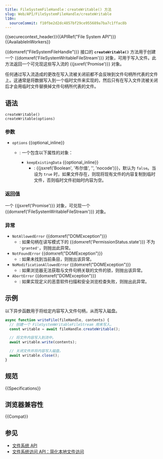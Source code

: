```yaml
---
title: FileSystemFileHandle：createWritable() 方法
slug: Web/API/FileSystemFileHandle/createWritable
l10n:
  sourceCommit: f10fbe2d2dc4857bf29ce955689a7ba7c1ffac8b
---
```


{{securecontext_header}}{{APIRef("File System API")}}{{AvailableInWorkers}}

{{domxref("FileSystemFileHandle")}} 接口的 **`createWritable()`** 方法用于创建一个 {{domxref('FileSystemWritableFileStream')}} 对象，可用于写入文件。此方法返回一个可兑现这些写入流的 {{jsxref('Promise')}} 对象。

任何通过写入流造成的更改在写入流被关闭前都不会反映到文件句柄所代表的文件上。这通常是将数据写入到一个临时文件来实现的，然后只有在写入文件流被关闭后才会用临时文件替换掉文件句柄所代表的文件。

## 语法

```js-nolint
createWritable()
createWritable(options)
```

### 参数

- `options` {{optional_inline}}

  - : 一个包含以下属性的对象：

    - `keepExistingData` {{optional_inline}}
      - : {{jsxref('Boolean', '布尔值', '', 'nocode')}}，默认为 `false`。当设为 `true` 时，如果文件存在，则现将现有文件的内容复制到临时文件，否则临时文件初始时内容为空。

### 返回值

一个 {{jsxref('Promise')}} 对象，可兑现一个 {{domxref('FileSystemWritableFileStream')}} 对象。

### 异常

- `NotAllowedError` {{domxref("DOMException")}}
  - : 如果句柄在读写模式下的 {{domxref('PermissionStatus.state')}} 不为 `'granted'`，则抛出此异常。
- `NotFoundError` {{domxref("DOMException")}}
  - : 如果未找到当前条目，则抛出该异常。
- `NoModificationAllowedError` {{domxref("DOMException")}}
  - : 如果浏览器无法获取与文件句柄关联的文件的锁，则抛出该异常。
- `AbortError` {{domxref("DOMException")}}
  - : 如果实现定义的恶意软件扫描和安全浏览检查失败，则抛出此异常。

## 示例

以下异步函数用于将给定内容写入文件句柄，从而写入磁盘。

```js
async function writeFile(fileHandle, contents) {
  // 创建一个 FileSystemWritableFileStream 用来写入。
  const writable = await fileHandle.createWritable();

  // 将文件内容写入到流中。
  await writable.write(contents);

  // 关闭文件并将内容写入磁盘。
  await writable.close();
}
```

## 规范

{{Specifications}}

## 浏览器兼容性

{{Compat}}

## 参见

- [文件系统 API](/zh-CN/docs/Web/API/File_System_API)
- [文件系统访问 API：简化本地文件访问](https://developer.chrome.com/docs/capabilities/web-apis/file-system-access)
